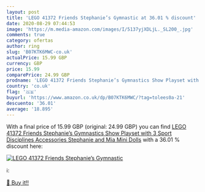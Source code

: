 ```yaml
---
layout: post
title: 'LEGO 41372 Friends Stephanie’s Gymnastic at 36.01 % discount'
date: 2020-08-29 07:44:53
image: 'https://m.media-amazon.com/images/I/5137yjXDLjL._SL200_.jpg'
comments: true
category: ofertas
author: ring
slug: 'B07KTK6MWC-co.uk'
actualPrice: 15.99 GBP
currency: GBP
price: 15.99
comparePrice: 24.99 GBP
prodname: 'LEGO 41372 Friends Stephanie’s Gymnastics Show Playset with 3 Sport Disciplines Accessories  Stephanie and Mia Mini Dolls'
country: 'co.uk'
flag: '🇬🇧'
buyurl: 'https://www.amazon.co.uk/dp/B07KTK6MWC/?tag=tolees0a-21'
descuento: '36.01'
average: '18.895'
---
```


With a final price of 15.99 GBP (original: 24.99 GBP) you can find [LEGO 41372 Friends Stephanie’s Gymnastics Show Playset with 3 Sport Disciplines Accessories  Stephanie and Mia Mini Dolls](https://www.amazon.co.uk/dp/B07KTK6MWC/?tag=tolees0a-21) with a  36.01 % discount here:

[![LEGO 41372 Friends Stephanie’s Gymnastic](https://m.media-amazon.com/images/I/5137yjXDLjL._SL200_.jpg)](https://www.amazon.co.uk/dp/B07KTK6MWC/?tag=tolees0a-21)

ℹ️:


[🛒 Buy it!!](https://www.amazon.co.uk/dp/B07KTK6MWC/?tag=tolees0a-21)
